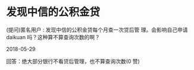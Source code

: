 # 发现中信的公积金贷

(提问)匿名用户 : 发现中信的公积金贷每个月查一次贷后管 理。会影响自己申请 daikuan 吗？这种算不算查询次数的啊？

2018-05-29

回答：绝大部分银行不看贷后管理，也不算查询次数(0 赞)